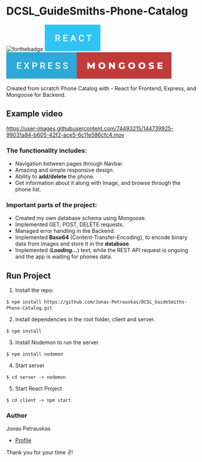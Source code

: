 # DCSL_GuideSmiths-Phone-Catalog

![forthebadge](https://forthebadge.com/images/badges/built-with-love.svg) <img src="assets/react.svg" /> <img src="assets/express-mongoose.svg">

Created from scratch Phone Catalog with - React for Frontend, Express, and Mongoose for Backend.

## Example video

https://user-images.githubusercontent.com/74493215/144739925-99031a84-b605-42f2-ace5-6c11e586cfc4.mov


### The functionality includes:

- Navigation between pages through Navbar.
- Amazing and simple responsive design.
- Ability to **add/delete** the phone.
- Get information about it along with Image, and browse through the phone list.

### Important parts of the project:

- Created my own database schema using Mongoose.
- Implemented GET, POST, DELETE requests.
- Managed error handling in the Backend.
- Implemented **Base64** (Content-Transfer-Encoding), to encode binary data from images and store it in the **database**.
- Implemented (**_Loading..._**) text, while the REST API
  request is ongoing and the app is waiting for phones data.

## Run Project

1.  Install the repo:

```
$ npm install https://github.com/Jonas-Petrauskas/DCSL_GuideSmiths-Phone-Catalog.git
```

2. Install dependencies in the root folder, client and server.

```
$ npm install
```

3. Install Nodemon to run the server

```
$ npm install nodemon
```

4. Start server

```
$ cd server -> nodemon
```

5. Start React Project

```
$ cd client -> npm start
```

### Author

Jonas Petrauskas

- [Profile](https://github.com/Jonas-Petrauskas)

Thank you for your time :v:!
